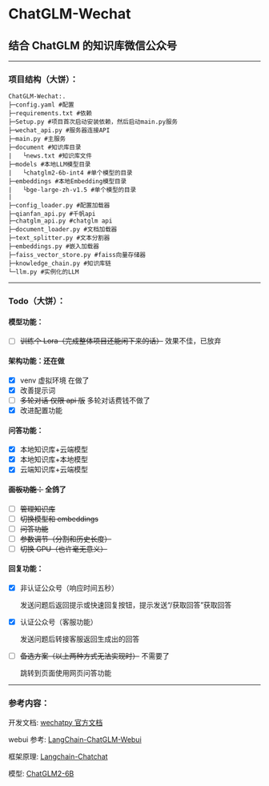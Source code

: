 # ChatGLM-Wechat

## 结合 ChatGLM 的知识库微信公众号

---

### **项目结构（大饼）：**

```
ChatGLM-Wechat:.
├─config.yaml #配置
├─requirements.txt #依赖
├─Setup.py #项目首次启动安装依赖，然后启动main.py服务
├─wechat_api.py #服务器连接API
├─main.py #主服务
├─document #知识库目录
|   └news.txt #知识库文件
├─models #本地LLM模型目录
|   └chatglm2-6b-int4 #单个模型的目录
├─embeddings #本地Embedding模型目录
|   └bge-large-zh-v1.5 #单个模型的目录
|
├─config_loader.py #配置加载器
├─qianfan_api.py #千帆api
├─chatglm_api.py #chatglm api
├─document_loader.py #文档加载器
├─text_splitter.py #文本分割器
├─embeddings.py #嵌入加载器
├─faiss_vector_store.py #faiss向量存储器
├─knowledge_chain.py #知识库链
└─llm.py #实例化的LLM
```

---

### **Todo（大饼）：**

#### 模型功能：

- [ ] ~~训练个 Lora（完成整体项目还能闲下来的话）~~ 效果不佳，已放弃

#### 架构功能：还在做

- [x] venv 虚拟环境 在做了
- [x] 改善提示词
- [ ] ~~多轮对话 仅限 api 版~~  多轮对话费钱不做了
- [x] 改进配置功能

#### 问答功能：

- [x] 本地知识库+云端模型
- [x] 本地知识库+本地模型
- [x] 云端知识库+云端模型

#### ~~面板功能：~~  全鸽了

- [ ] ~~管理知识库~~
- [ ] ~~切换模型和 embeddings~~
- [ ] ~~问答功能~~
- [ ] ~~参数调节（分割和历史长度）~~
- [ ] ~~切换 GPU（也许毫无意义）~~

#### 回复功能：

- [x] 非认证公众号（响应时间五秒）

  发送问题后返回提示或快速回复按钮，提示发送“/获取回答”获取回答

- [x] 认证公众号（客服功能）

  发送问题后转接客服返回生成出的回答

- [ ] ~~备选方案（以上两种方式无法实现时）~~ 不需要了

  跳转到页面使用网页问答功能

---

### **参考内容：**

 开发文档: [wechatpy 官方文档](https://wechatpy.readthedocs.io/zh_CN/master/)

 webui 参考: [LangChain-ChatGLM-Webui](https://github.com/thomas-yanxin/LangChain-ChatGLM-Webui)

 框架原理: [Langchain-Chatchat](https://github.com/chatchat-space/Langchain-Chatchat)

 模型: [ChatGLM2-6B](https://github.com/THUDM/ChatGLM2-6B)
